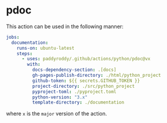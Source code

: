 # pdoc

This action can be used in the following manner:

```yaml
jobs:
  documentation:
    runs-on: ubuntu-latest
    steps:
      - uses: paddyroddy/.github/actions/python/pdoc@vx
        with:
          docs-dependency-section: .[docs]
          gh-pages-publish-directory: ./html/python_project
          github-token: ${{ secrets.GITHUB_TOKEN }}
          project-directory: ./src/python_project
          pyproject-toml: ./pyproject.toml
          python-version: "3.x"
          template-directory: ./documentation
```

where `x` is the `major` version of the action.

